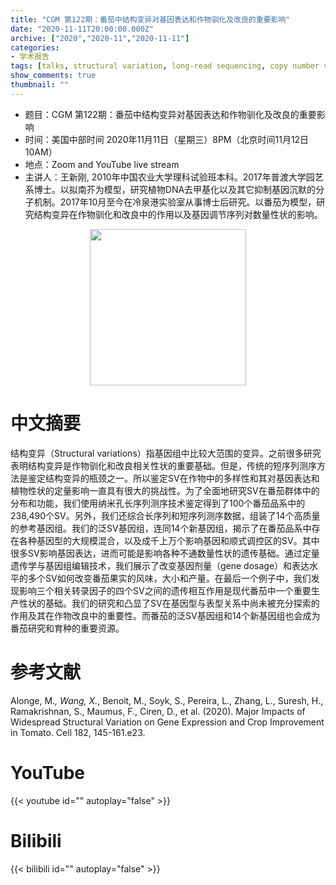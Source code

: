 ```yaml
---
title: "CGM 第122期：番茄中结构变异对基因表达和作物驯化及改良的重要影响"
date: "2020-11-11T20:00:00.000Z"
archive: ["2020","2020-11","2020-11-11"]
categories:
- 学术报告
tags: [talks, structural variation, long-read sequencing, copy number variation, tomato, epistasis]
show_comments: true
thumbnail: ""
---
```


- 题目：CGM 第122期：番茄中结构变异对基因表达和作物驯化及改良的重要影响
- 时间：美国中部时间 2020年11月11日（星期三）8PM（北京时间11月12日 10AM）
- 地点：Zoom and YouTube live stream
- 主讲人：王新刚, 2010年中国农业大学理科试验班本科。2017年普渡大学园艺系博士。以拟南芥为模型，研究植物DNA去甲基化以及其它抑制基因沉默的分子机制。2017年10月至今在冷泉港实验室从事博士后研究。以番茄为模型，研究结构变异在作物驯化和改良中的作用以及基因调节序列对数量性状的影响。

<div align="center">
<img src="https://i.ibb.co/6PGWc5n/1.png" height=250>
</div>

# 中文摘要

结构变异（Structural variations）指基因组中比较大范围的变异。之前很多研究表明结构变异是作物驯化和改良相关性状的重要基础。但是，传统的短序列测序方法是鉴定结构变异的瓶颈之一。所以鉴定SV在作物中的多样性和其对基因表达和植物性状的定量影响一直具有很大的挑战性。为了全面地研究SV在番茄群体中的分布和功能，我们使用纳米孔长序列测序技术鉴定得到了100个番茄品系中的238,490个SV。另外，我们还综合长序列和短序列测序数据，组装了14个高质量的参考基因组。我们的泛SV基因组，连同14个新基因组，揭示了在番茄品系中存在各种基因型的大规模混合，以及成千上万个影响基因和顺式调控区的SV。其中很多SV影响基因表达，进而可能是影响各种不通数量性状的遗传基础。通过定量遗传学与基因组编辑技术，我们展示了改变基因剂量（gene dosage）和表达水平的多个SV如何改变番茄果实的风味，大小和产量。在最后一个例子中，我们发现影响三个相关转录因子的四个SV之间的遗传相互作用是现代番茄中一个重要生产性状的基础。我们的研究和凸显了SV在基因型与表型关系中尚未被充分探索的作用及其在作物改良中的重要性。而番茄的泛SV基因组和14个新基因组也会成为番茄研究和育种的重要资源。
# 参考文献

Alonge, M.*, Wang, X.*, Benoit, M., Soyk, S., Pereira, L., Zhang, L., Suresh, H., Ramakrishnan, S., Maumus, F., Ciren, D., et al. (2020). Major Impacts of Widespread Structural Variation on Gene Expression and Crop Improvement in Tomato. Cell 182, 145-161.e23.

# YouTube

{{< youtube id="" autoplay="false" >}}

# Bilibili

{{< bilibili id="" autoplay="false" >}}

